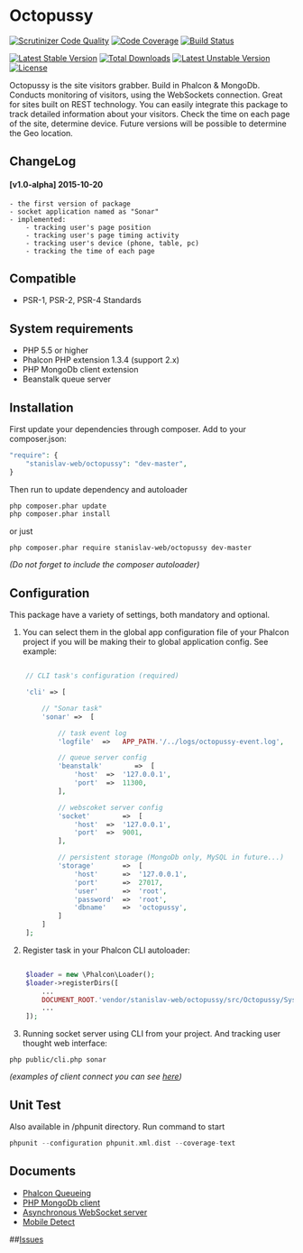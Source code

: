 # Octopussy

[![Scrutinizer Code Quality](https://scrutinizer-ci.com/g/stanislav-web/Octopussy/badges/quality-score.png?b=master)](https://scrutinizer-ci.com/g/stanislav-web/Octopussy/?branch=master) [![Code Coverage](https://scrutinizer-ci.com/g/stanislav-web/Octopussy/badges/coverage.png?b=master)](https://scrutinizer-ci.com/g/stanislav-web/Octopussy/?branch=master) [![Build Status](https://scrutinizer-ci.com/g/stanislav-web/Octopussy/badges/build.png?b=master)](https://scrutinizer-ci.com/g/stanislav-web/Octopussy/build-status/master)

[![Latest Stable Version](https://poser.pugx.org/stanislav-web/octopussy/v/stable)](https://packagist.org/packages/stanislav-web/octopussy) [![Total Downloads](https://poser.pugx.org/stanislav-web/octopussy/downloads)](https://packagist.org/packages/stanislav-web/octopussy) [![Latest Unstable Version](https://poser.pugx.org/stanislav-web/octopussy/v/unstable)](https://packagist.org/packages/stanislav-web/octopussy) [![License](https://poser.pugx.org/stanislav-web/octopussy/license)](https://packagist.org/packages/stanislav-web/octopussy)

Octopussy is the site visitors grabber. Build in Phalcon & MongoDb.
Conducts monitoring of visitors, using the WebSockets connection. Great for sites built on REST technology.
You can easily integrate this package to track detailed information about your visitors.
Check the time on each page of the site, determine device. Future versions will be possible to determine the Geo location.

## ChangeLog

#### [v1.0-alpha] 2015-10-20
    - the first version of package
    - socket application named as "Sonar"
    - implemented:
        - tracking user's page position
        - tracking user's page timing activity
        - tracking user's device (phone, table, pc)
        - tracking the time of each page

## Compatible
- PSR-1, PSR-2, PSR-4 Standards

## System requirements

- PHP 5.5 or higher
- Phalcon PHP extension 1.3.4 (support 2.x)
- PHP MongoDb client extension
- Beanstalk queue server

## Installation

First update your dependencies through composer. Add to your composer.json:
```php
"require": {
    "stanislav-web/octopussy": "dev-master",
}
```
Then run to update dependency and autoloader
```python
php composer.phar update
php composer.phar install
```
or just
```
php composer.phar require stanislav-web/octopussy dev-master
```
_(Do not forget to include the composer autoloader)_

## Configuration
This package have a variety of settings, both mandatory and optional.

1. You can select them in the global app configuration file of your Phalcon project
if you will be making their to global application config. See example:

```php

    // CLI task's configuration (required)

    'cli' => [

        // "Sonar task"
        'sonar' =>  [

            // task event log
            'logfile'  =>   APP_PATH.'/../logs/octopussy-event.log',

            // queue server config
            'beanstalk'        =>  [
                'host'  =>  '127.0.0.1',
                'port'  =>  11300,
            ],

            // webscoket server config
            'socket'        =>  [
                'host'  =>  '127.0.0.1',
                'port'  =>  9001,
            ],

            // persistent storage (MongoDb only, MySQL in future...)
            'storage'       =>  [
                'host'      =>  '127.0.0.1',
                'port'      =>  27017,
                'user'      =>  'root',
                'password'  =>  'root',
                'dbname'    =>  'octopussy',
            ]
        ]
    ];
```

2. Register task in your Phalcon CLI autoloader:

```php

    $loader = new \Phalcon\Loader();
    $loader->registerDirs([
        ...
        DOCUMENT_ROOT.'vendor/stanislav-web/octopussy/src/Octopussy/System/Tasks'
        ...
    ]);
```

3. Running socket server using CLI from your project. And tracking user thought web interface:
```
php public/cli.php sonar
```
_(examples of client connect you can see [here](https://github.com/stanislav-web/Octopussy/tree/master/examples))_

## Unit Test
Also available in /phpunit directory. Run command to start
```php
phpunit --configuration phpunit.xml.dist --coverage-text
```

## Documents
+ [Phalcon Queueing](http://docs.phalconphp.com/ru/latest/index.html)
+ [PHP MongoDb client](http://php.net/manual/ru/mongo.core.php)
+ [Asynchronous WebSocket server](http://socketo.me/)
+ [Mobile Detect](http://mobiledetect.net/)

##[Issues](https://github.com/stanislav-web/octopussy/issues "Issues")